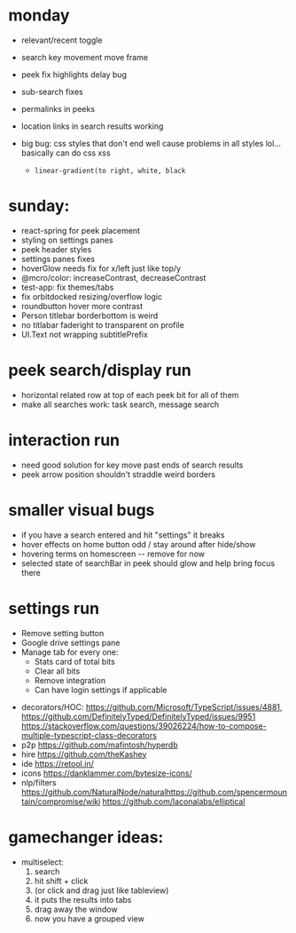 # monday

- relevant/recent toggle
- search key movement move frame
- peek fix highlights delay bug
- sub-search fixes
- permalinks in peeks
- location links in search results working

- big bug: css styles that don't end well cause problems in all styles lol... basically can do css xss
  - `linear-gradient(to right, white, black`

# sunday:

- react-spring for peek placement
- styling on settings panes
- peek header styles
- settings panes fixes
- hoverGlow needs fix for x/left just like top/y
- @mcro/color: increaseContrast, decreaseContrast
- test-app: fix themes/tabs
- fix orbitdocked resizing/overflow logic
- roundbutton hover more contrast
- Person titlebar borderbottom is weird
- no titlabar faderight to transparent on profile
- UI.Text not wrapping subtitlePrefix

# peek search/display run

- horizontal related row at top of each peek bit for all of them
- make all searches work: task search, message search

# interaction run

- need good solution for key move past ends of search results
- peek arrow position shouldn't straddle weird borders

# smaller visual bugs

- if you have a search entered and hit "settings" it breaks
- hover effects on home button odd / stay around after hide/show
- hovering terms on homescreen -- remove for now
- selected state of searchBar in peek should glow and help bring focus there

# settings run

- Remove setting button
- Google drive settings pane
- Manage tab for every one:
  - Stats card of total bits
  - Clear all bits
  - Remove integration
  - Can have login settings if applicable

* decorators/HOC: https://github.com/Microsoft/TypeScript/issues/4881, https://github.com/DefinitelyTyped/DefinitelyTyped/issues/9951 https://stackoverflow.com/questions/39026224/how-to-compose-multiple-typescript-class-decorators
* p2p https://github.com/mafintosh/hyperdb
* hire https://github.com/theKashey
* ide https://retool.in/
* icons https://danklammer.com/bytesize-icons/
* nlp/filters https://github.com/NaturalNode/naturalhttps://github.com/spencermountain/compromise/wiki https://github.com/laconalabs/elliptical

# gamechanger ideas:

- multiselect:
  1.  search
  2.  hit shift + click
  3.  (or click and drag just like tableview)
  4.  it puts the results into tabs
  5.  drag away the window
  6.  now you have a grouped view
